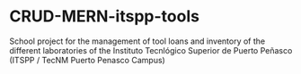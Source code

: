 # CRUD-MERN-itspp-tools
School project for the management of tool loans and inventory of the different laboratories of the Instituto Tecnlógico Superior de Puerto Peñasco (ITSPP / TecNM Puerto Penasco Campus)
